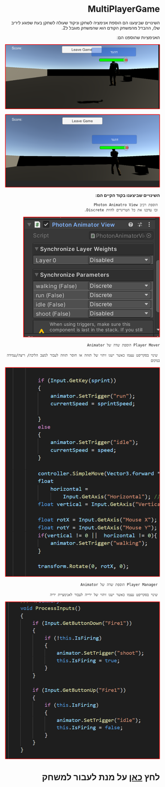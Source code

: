 

<div dir="rtl" lang="he">

# MultiPlayerGame
השינויים שביצענו הם הוספת אנימציה לשחקן וניקוד שעולה לשחקן בעת שפוגע ליריב שלו, ההבדל מהמשחק הקודם הוא שהמשחק מוגבל ל2.

האנימציות שהוספנו הם:


![אנימציית הליכה](https://github.com/S-K-Game/MultiPlayerGame/blob/master/Assets/%D7%90%D7%A0%D7%99%D7%9E%D7%A6%D7%99%D7%99%D7%AA%20%D7%94%D7%9C%D7%99%D7%9B%D7%94.png)



![אנימציית יריה ](https://github.com/S-K-Game/MultiPlayerGame/blob/master/Assets/%D7%90%D7%A0%D7%99%D7%9E%D7%A6%D7%99%D7%99%D7%AA%20%D7%99%D7%A8%D7%99%D7%94%20.png)

 **השינויים שביצענו בקוד הקיים הם:**
 

     הוספת רכיב Photon Animatro View
     ובו עדכנו את כל הטריגרים להיות Discrete.

 ![](https://github.com/S-K-Game/MultiPlayerGame/blob/master/Assets/%D7%A8%D7%9B%D7%99%D7%91%20%D7%A9%D7%97%D7%A7%D7%9F.png)


    Player Mover הוספת שדה של Animator
     
     שינוי בסקריפט עצמו כאשר ישנו זיהוי של תזוזה או חוסר תזוזה לעבור למצב הליכה/ ריצה/עמידה במקום

 
 ![](https://github.com/S-K-Game/MultiPlayerGame/blob/master/Assets/PlayerMover.png)
 
 
 

     Player Manager הוספת שדה של Animator
     
     שינוי בסקריפט עצמו כאשר ישנו זיהוי של ירייה לעבור לאנימציית יריה

![](https://github.com/S-K-Game/MultiPlayerGame/blob/master/Assets/playerManager.png)
  

# לחץ [כאן](https://s-k-games.itch.io/multiplayergame) על מנת לעבור למשחק


</div>
